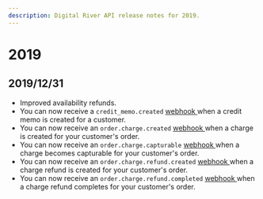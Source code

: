 ```yaml
---
description: Digital River API release notes for 2019.
---
```


# 2019

## 2019/12/31

* Improved availability refunds.
* You can now receive a `credit_memo.created` [webhook ](../../order-management/events-and-webhooks-1/webhooks/)when a credit memo is created for a customer.
* You can now receive an `order.charge.created` [webhook ](../../order-management/events-and-webhooks-1/webhooks/)when a charge is created for your customer's order.
* You can now receive an `order.charge.capturable` [webhook ](../../order-management/events-and-webhooks-1/webhooks/)when a charge becomes capturable for your customer's order.
* You can now receive an `order.charge.refund.created` [webhook ](../../order-management/events-and-webhooks-1/webhooks/)when a charge refund is created for your customer's order.
* You can now receive an `order.charge.refund.completed` [webhook ](../../order-management/events-and-webhooks-1/webhooks/)when a charge refund completes for your customer's order.
